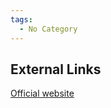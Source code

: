 ```yaml
---
tags:
  - No Category
---
```

## External Links

[Official website](https://digitalintelligence.com/products/fred/)